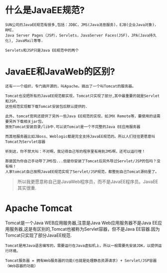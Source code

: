 # 什么是JavaEE规范?

    SUN公司的JavaEE规范有很多,包括：JDBC，JMS(Java消息服务)，EJB(企业Java对象)，RMI，
    Java Server Pages（JSP），Servlets，JavaServer Faces(JSF)，JPA(Java持久化), JavaMail等等.
    
    Servlets和JSP只是Java EE规范中的两个

# JavaEE和JavaWeb的区别?

    还有一一个组织，专门搞开源的，叫Apache。搞出了一个叫Tomcat的服务器。
    
    Tomcat也没把所有的JavaEE规范都实现，Tomcat只实现了部分,其中最重要的就是Servlet和JSP。
    这些规范实现都下载Tomcat安装包后默认提供的.
    
    此外，tomcat官网还提供了另外一些Java EE规范的实现，如JMX Remote等，要使用的话需要另外下载相关jar包，
    放到Tomcat安装目录/lib中.可以说Tomcat是一个不完整的Java EE应用服务器
    
    而其他服务器比如JBoss、Weblogic都是完全支持JavaEE规范的。所以人们往往更愿意叫Tomcat为Servlet容器

    听到这，你不禁大叫：不对啊，我记得自己写的程序里有用到JMS啊，还可以运行哩！

    那是因为你自己手动导了JMS包...但是你安装了Tomcat后另外导过Servlet/JSP的包吗？没有嘛！
    人家tomcat自己按照JavaEE规范实现了Servlet/JSP规范，都整到自己Tomcat源码里了。

>所以我更愿意称自己是JavaWeb程序员，而不是JavaEE程序员。JavaEE其实很重.

#  Apache Tomcat

Tomcat是一个Java WEB应用服务器,注意是Java Web应用服务器不是Java EE应用服务器,这是有区别的,Tomcat也被称为Servlet容器，但不是Java EE容器.因为Tomcat只实现了部分JavaEE规范.

    Tomcat是用Java语言编写的，需要运行在Java虚拟机上，所以一般需要先安装JDK，以提供运行环境。

    Tomcat服务器 = 拥有Web服务器的功能(也就是处理静态资源请求) + Servlet/JSP容器（Web容器的功能）
